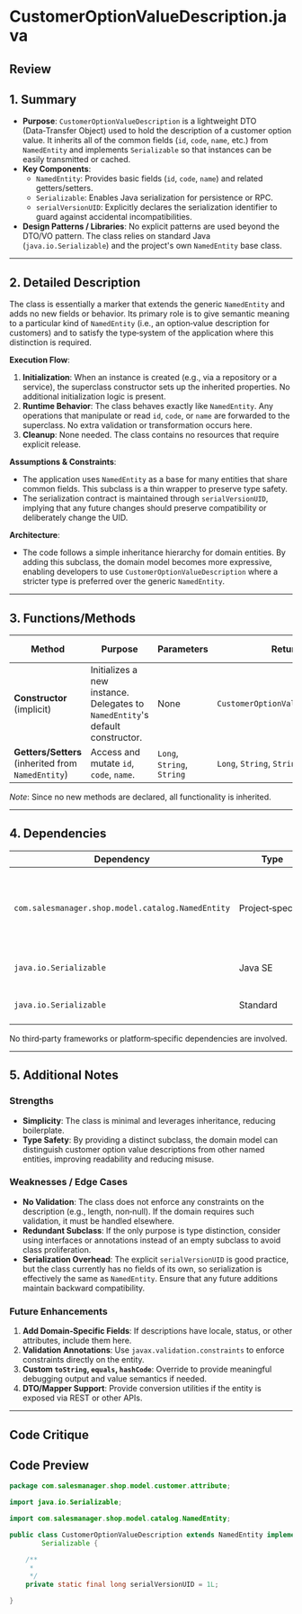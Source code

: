 # CustomerOptionValueDescription.java

## Review

## 1. Summary
- **Purpose**: `CustomerOptionValueDescription` is a lightweight DTO (Data‑Transfer Object) used to hold the description of a customer option value. It inherits all of the common fields (`id`, `code`, `name`, etc.) from `NamedEntity` and implements `Serializable` so that instances can be easily transmitted or cached.
- **Key Components**:
  - `NamedEntity`: Provides basic fields (`id`, `code`, `name`) and related getters/setters.
  - `Serializable`: Enables Java serialization for persistence or RPC.
  - `serialVersionUID`: Explicitly declares the serialization identifier to guard against accidental incompatibilities.
- **Design Patterns / Libraries**: No explicit patterns are used beyond the DTO/VO pattern. The class relies on standard Java (`java.io.Serializable`) and the project's own `NamedEntity` base class.

---

## 2. Detailed Description
The class is essentially a marker that extends the generic `NamedEntity` and adds no new fields or behavior. Its primary role is to give semantic meaning to a particular kind of `NamedEntity` (i.e., an option‑value description for customers) and to satisfy the type‑system of the application where this distinction is required.

**Execution Flow**:
1. **Initialization**: When an instance is created (e.g., via a repository or a service), the superclass constructor sets up the inherited properties. No additional initialization logic is present.
2. **Runtime Behavior**: The class behaves exactly like `NamedEntity`. Any operations that manipulate or read `id`, `code`, or `name` are forwarded to the superclass. No extra validation or transformation occurs here.
3. **Cleanup**: None needed. The class contains no resources that require explicit release.

**Assumptions & Constraints**:
- The application uses `NamedEntity` as a base for many entities that share common fields. This subclass is a thin wrapper to preserve type safety.
- The serialization contract is maintained through `serialVersionUID`, implying that any future changes should preserve compatibility or deliberately change the UID.

**Architecture**:
- The code follows a simple inheritance hierarchy for domain entities. By adding this subclass, the domain model becomes more expressive, enabling developers to use `CustomerOptionValueDescription` where a stricter type is preferred over the generic `NamedEntity`.

---

## 3. Functions/Methods
| Method | Purpose | Parameters | Return | Side Effects |
|--------|---------|------------|--------|--------------|
| **Constructor** (implicit) | Initializes a new instance. Delegates to `NamedEntity`'s default constructor. | None | `CustomerOptionValueDescription` | None |
| **Getters/Setters** (inherited from `NamedEntity`) | Access and mutate `id`, `code`, `name`. | `Long`, `String`, `String` | `Long`, `String`, `String` | None |

*Note*: Since no new methods are declared, all functionality is inherited.

---

## 4. Dependencies
| Dependency | Type | Notes |
|------------|------|-------|
| `com.salesmanager.shop.model.catalog.NamedEntity` | Project‑specific | Provides common entity fields; must be available in the classpath. |
| `java.io.Serializable` | Java SE | Standard serialization support. |
| `java.io.Serializable` | Standard | No external libraries used. |

No third‑party frameworks or platform‑specific dependencies are involved.

---

## 5. Additional Notes
### Strengths
- **Simplicity**: The class is minimal and leverages inheritance, reducing boilerplate.
- **Type Safety**: By providing a distinct subclass, the domain model can distinguish customer option value descriptions from other named entities, improving readability and reducing misuse.

### Weaknesses / Edge Cases
- **No Validation**: The class does not enforce any constraints on the description (e.g., length, non‑null). If the domain requires such validation, it must be handled elsewhere.
- **Redundant Subclass**: If the only purpose is type distinction, consider using interfaces or annotations instead of an empty subclass to avoid class proliferation.
- **Serialization Overhead**: The explicit `serialVersionUID` is good practice, but the class currently has no fields of its own, so serialization is effectively the same as `NamedEntity`. Ensure that any future additions maintain backward compatibility.

### Future Enhancements
1. **Add Domain‑Specific Fields**: If descriptions have locale, status, or other attributes, include them here.
2. **Validation Annotations**: Use `javax.validation.constraints` to enforce constraints directly on the entity.
3. **Custom `toString`, `equals`, `hashCode`**: Override to provide meaningful debugging output and value semantics if needed.
4. **DTO/Mapper Support**: Provide conversion utilities if the entity is exposed via REST or other APIs.

---

## Code Critique



## Code Preview

```java
package com.salesmanager.shop.model.customer.attribute;

import java.io.Serializable;

import com.salesmanager.shop.model.catalog.NamedEntity;

public class CustomerOptionValueDescription extends NamedEntity implements
		Serializable {

	/**
	 * 
	 */
	private static final long serialVersionUID = 1L;

}



```
